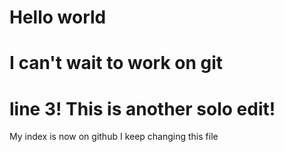 # Hello world
# I can't wait to work on git
# line 3! This is another solo edit!
My index is now on github
I keep changing this file
